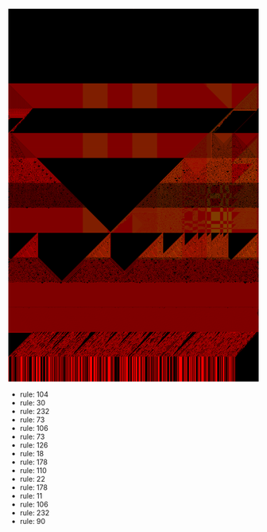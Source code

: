 ![photo](./output.png) 
 * rule: 104
* rule: 30
* rule: 232
* rule: 73
* rule: 106
* rule: 73
* rule: 126
* rule: 18
* rule: 178
* rule: 110
* rule: 22
* rule: 178
* rule: 11
* rule: 106
* rule: 232
* rule: 90
